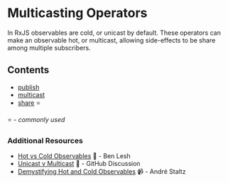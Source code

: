 # Multicasting Operators

In RxJS observables are cold, or unicast by default. These operators can make an observable hot, or multicast, allowing
side-effects to be share among multiple subscribers.

## Contents
* [publish](publish.md)
* [multicast](multicast.md)
* [share](share.md) :star:

:star: - *commonly used*

### Additional Resources
* [Hot vs Cold Observables](https://medium.com/@benlesh/hot-vs-cold-observables-f8094ed53339#.8x9uam5rg) :newspaper: - Ben Lesh
* [Unicast v Multicast](https://github.com/zenparsing/es-observable/issues/66) :newspaper: -  GitHub Discussion
* [Demystifying Hot and Cold Observables](https://egghead.io/lessons/rxjs-demystifying-cold-and-hot-observables-in-rxjs) :video_camera: - André Staltz
